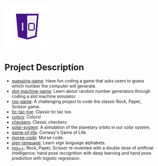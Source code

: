 ![One-Off Coder Logo](../logo.png "One-Off Coder")

# Project Description

* [guessing-game](guessing-game): Have fun coding a game that asks users to guess which number the computer will generate.
* [slot-machine-game](slot-machine-game): Learn about random number generators through coding a slot machine simulator.
* [rps-game](rps-game): A challenging project to code the classic Rock, Paper, Scissor game.
* [tic-tac-toe](tic-tack-toe): Classic tic tac toe.
* [colors](colors): Colors!
* [checkers](checkers): Classic checkers.
* [solar-system](solar-system): A simulation of the planetary orbits in our solar system.
* [game-of-life](game-of-life): Conway's Game of Life.
* [morse-code](morse-code): Morse code.
* [sign-language](sign-language): Learn sign language alphabets.
* [rps++](rps++): Rock, Paper, Scissor re-invented with a double dose of artificial intelligence; hand pose recognition with deep learning and hand pose prediction with logistic regression.